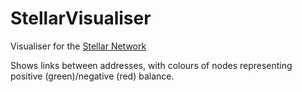 # StellarVisualiser

Visualiser for the [Stellar Network](https://www.stellar.org/)

Shows links between addresses, with colours of nodes representing positive (green)/negative (red) balance.